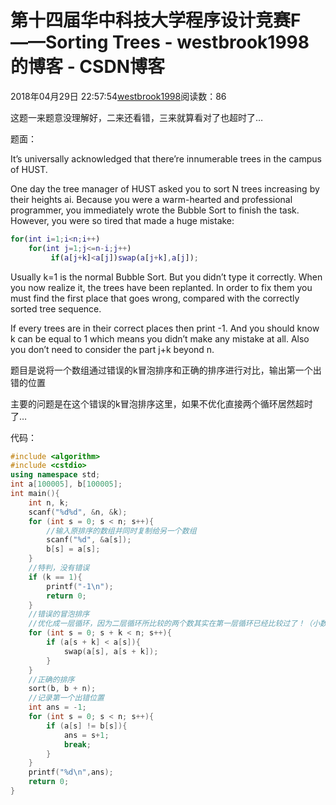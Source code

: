 # 第十四届华中科技大学程序设计竞赛F——Sorting Trees - westbrook1998的博客 - CSDN博客





2018年04月29日 22:57:54[westbrook1998](https://me.csdn.net/westbrook1998)阅读数：86








这题一来题意没理解好，二来还看错，三来就算看对了也超时了…

题面：

> 
It’s universally acknowledged that there’re innumerable trees in the campus of HUST. 

  One day the tree manager of HUST asked you to sort N trees increasing by their heights ai. Because you were a warm-hearted and professional programmer, you immediately wrote the Bubble Sort to finish the task. However, you were so tired that made a huge mistake:


```matlab
for(int i=1;i<n;i++)
    for(int j=1;j<=n-i;j++)
         if(a[j+k]<a[j])swap(a[j+k],a[j]);
```

> 
Usually k=1 is the normal Bubble Sort. But you didn’t type it correctly. When you now realize it, the trees have been replanted. In order to fix them you must find the first place that goes wrong, compared with the correctly sorted tree sequence. 

  If every trees are in their correct places then print -1. And you should know k can be equal to 1 which means you didn’t make any mistake at all. Also you don’t need to consider the part j+k beyond n.


题目是说将一个数组通过错误的k冒泡排序和正确的排序进行对比，输出第一个出错的位置

主要的问题是在这个错误的k冒泡排序这里，如果不优化直接两个循环居然超时了…

代码：

```cpp
#include <algorithm>
#include <cstdio>
using namespace std;
int a[100005], b[100005];
int main(){
    int n, k;
    scanf("%d%d", &n, &k);
    for (int s = 0; s < n; s++){
        //输入原排序的数组并同时复制给另一个数组
        scanf("%d", &a[s]);
        b[s] = a[s];
    }
    //特判，没有错误
    if (k == 1){
        printf("-1\n");
        return 0;
    }
    //错误的冒泡排序
    //优化成一层循环，因为二层循环所比较的两个数其实在第一层循环已经比较过了！（小数组手动模拟一下即可退出）
    for (int s = 0; s + k < n; s++){
        if (a[s + k] < a[s]){
            swap(a[s], a[s + k]);
        }
    }
    //正确的排序
    sort(b, b + n);
    //记录第一个出错位置
    int ans = -1;
    for (int s = 0; s < n; s++){
        if (a[s] != b[s]){
            ans = s+1;
            break;
        }
    }
    printf("%d\n",ans);
    return 0;
}
```



